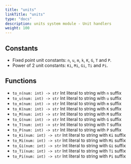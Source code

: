 ```yaml
---
title: "units"
linkTitle: "units"
type: "docs"
description: units system module - Unit handlers
weight: 100
---
```


## Constants

- Fixed point unit constants: `n`, `u`, `m`, `k`, `K`, `G`, `T` and `P`.
- Power of 2 unit constants: `Ki`, `Mi`, `Gi`, `Ti` and `Pi`.

## Functions

- `to_n(num: int) -> str`
  Int literal to string with `n` suffix
- `to_u(num: int) -> str`
  Int literal to string with `u` suffix
- `to_m(num: int) -> str`
  Int literal to string with `m` suffix
- `to_K(num: int) -> str`
  Int literal to string with `K` suffix
- `to_M(num: int) -> str`
  Int literal to string with `M` suffix
- `to_G(num: int) -> str`
  Int literal to string with `G` suffix
- `to_T(num: int) -> str`
  Int literal to string with `T` suffix
- `to_P(num: int) -> str`
  Int literal to string with `P` suffix
- `to_Ki(num: int) -> str`
  Int literal to string with `Ki` suffix
- `to_Mi(num: int) -> str`
  Int literal to string with `Mi` suffix
- `to_Gi(num: int) -> str`
  Int literal to string with `Gi` suffix
- `to_Ti(num: int) -> str`
  Int literal to string with `Ti` suffix
- `to_Pi(num: int) -> str`
  Int literal to string with `Pi` suffix
